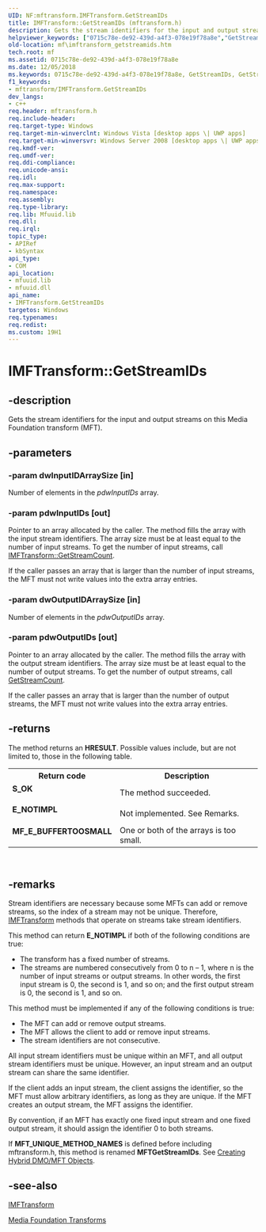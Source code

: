 ```yaml
---
UID: NF:mftransform.IMFTransform.GetStreamIDs
title: IMFTransform::GetStreamIDs (mftransform.h)
description: Gets the stream identifiers for the input and output streams on this Media Foundation transform (MFT).
helpviewer_keywords: ["0715c78e-de92-439d-a4f3-078e19f78a8e","GetStreamIDs","GetStreamIDs method [Media Foundation]","GetStreamIDs method [Media Foundation]","IMFTransform interface","IMFTransform interface [Media Foundation]","GetStreamIDs method","IMFTransform.GetStreamIDs","IMFTransform::GetStreamIDs","mf.imftransform_getstreamids","mftransform/IMFTransform::GetStreamIDs"]
old-location: mf\imftransform_getstreamids.htm
tech.root: mf
ms.assetid: 0715c78e-de92-439d-a4f3-078e19f78a8e
ms.date: 12/05/2018
ms.keywords: 0715c78e-de92-439d-a4f3-078e19f78a8e, GetStreamIDs, GetStreamIDs method [Media Foundation], GetStreamIDs method [Media Foundation],IMFTransform interface, IMFTransform interface [Media Foundation],GetStreamIDs method, IMFTransform.GetStreamIDs, IMFTransform::GetStreamIDs, mf.imftransform_getstreamids, mftransform/IMFTransform::GetStreamIDs
f1_keywords:
- mftransform/IMFTransform.GetStreamIDs
dev_langs:
- c++
req.header: mftransform.h
req.include-header: 
req.target-type: Windows
req.target-min-winverclnt: Windows Vista [desktop apps \| UWP apps]
req.target-min-winversvr: Windows Server 2008 [desktop apps \| UWP apps]
req.kmdf-ver: 
req.umdf-ver: 
req.ddi-compliance: 
req.unicode-ansi: 
req.idl: 
req.max-support: 
req.namespace: 
req.assembly: 
req.type-library: 
req.lib: Mfuuid.lib
req.dll: 
req.irql: 
topic_type:
- APIRef
- kbSyntax
api_type:
- COM
api_location:
- mfuuid.lib
- mfuuid.dll
api_name:
- IMFTransform.GetStreamIDs
targetos: Windows
req.typenames: 
req.redist: 
ms.custom: 19H1
---
```


# IMFTransform::GetStreamIDs


## -description


Gets the stream identifiers for the input and output streams on this Media Foundation transform (MFT).
        


## -parameters




### -param dwInputIDArraySize [in]

Number of elements in the <i>pdwInputIDs</i> array.
          


### -param pdwInputIDs [out]

Pointer to an array allocated by the caller. The method fills the array with the input stream identifiers. The array size must be at least equal to the number of input streams. To get the number of input streams, call <a href="https://docs.microsoft.com/windows/desktop/api/mftransform/nf-mftransform-imftransform-getstreamcount">IMFTransform::GetStreamCount</a>.
          

If the caller passes an array that is larger than the number of input streams, the MFT must not write values into the extra array entries.


### -param dwOutputIDArraySize [in]

Number of elements in the <i>pdwOutputIDs</i> array.
          


### -param pdwOutputIDs [out]

Pointer to an array allocated by the caller. The method fills the array with the output stream identifiers. The array size must be at least equal to the number of output streams. To get the number of output streams, call <a href="https://docs.microsoft.com/windows/desktop/api/mftransform/nf-mftransform-imftransform-getstreamcount">GetStreamCount</a>.
          

If the caller passes an array that is larger than the number of output streams, the MFT must not write values into the extra array entries.


## -returns



The method returns an <b>HRESULT</b>. Possible values include, but are not limited to, those in the following table.
          

<table>
<tr>
<th>Return code</th>
<th>Description</th>
</tr>
<tr>
<td width="40%">
<dl>
<dt><b>S_OK</b></dt>
</dl>
</td>
<td width="60%">
The method succeeded.
              

</td>
</tr>
<tr>
<td width="40%">
<dl>
<dt><b>E_NOTIMPL</b></dt>
</dl>
</td>
<td width="60%">
Not implemented. See Remarks.
              

</td>
</tr>
<tr>
<td width="40%">
<dl>
<dt><b>MF_E_BUFFERTOOSMALL</b></dt>
</dl>
</td>
<td width="60%">
One or both of the arrays is too small.
              

</td>
</tr>
</table>
 




## -remarks



Stream identifiers are necessary because some MFTs can add or remove streams, so the index of a stream may not be unique. Therefore, <a href="https://docs.microsoft.com/windows/desktop/api/mftransform/nn-mftransform-imftransform">IMFTransform</a> methods that operate on streams take stream identifiers.
      

This method can return <b>E_NOTIMPL</b> if both of the following conditions are true:

<ul>
<li>The transform has a fixed number of streams.
          </li>
<li>The streams are numbered consecutively from 0 to n – 1, where n is the number of input streams or output streams. In other words, the first input stream is 0, the second is 1, and so on; and the first output stream is 0, the second is 1, and so on.
          </li>
</ul>
This method must be implemented if any of the following conditions is true:

<ul>
<li>The MFT can add or remove output streams.
          </li>
<li>The MFT allows the client to add or remove input streams.
          </li>
<li>The stream identifiers are not consecutive.
          </li>
</ul>
All input stream identifiers must be unique within an MFT, and all output stream identifiers must be unique. However, an input stream and an output stream can share the same identifier.
      

If the client adds an input stream, the client assigns the identifier, so the MFT must allow arbitrary identifiers, as long as they are unique. If the MFT creates an output stream, the MFT assigns the identifier.
      

By convention, if an MFT has exactly one fixed input stream and one fixed output stream, it should assign the identifier 0 to both streams.
      

If <b>MFT_UNIQUE_METHOD_NAMES</b> is defined before including mftransform.h, this method is renamed <b>MFTGetStreamIDs</b>. See <a href="https://docs.microsoft.com/windows/desktop/medfound/comparison-of-mfts-and-dmos">Creating Hybrid DMO/MFT Objects</a>.




## -see-also




<a href="https://docs.microsoft.com/windows/desktop/api/mftransform/nn-mftransform-imftransform">IMFTransform</a>



<a href="https://docs.microsoft.com/windows/desktop/medfound/media-foundation-transforms">Media Foundation Transforms</a>
 

 

